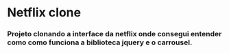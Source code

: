 # Netflix clone
### Projeto clonando a interface da netflix onde consegui entender como como funciona a biblioteca jquery e o carrousel.
